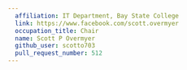 ```yaml
---
  affiliation: IT Department, Bay State College
  link: https://www.facebook.com/scott.overmyer
  occupation_title: Chair
  name: Scott P Overmyer
  github_user: scotto703
  pull_request_number: 512
---
```


